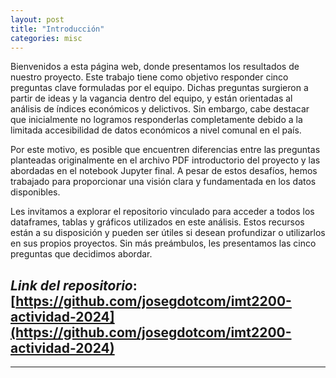```yaml
---
layout: post
title: "Introducción"
categories: misc
---
```



Bienvenidos a esta página web, donde presentamos los resultados de nuestro proyecto. Este trabajo tiene como objetivo responder cinco preguntas clave formuladas por el equipo. Dichas preguntas surgieron a partir de ideas y la vagancia dentro del equipo, y están orientadas al análisis de índices económicos y delictivos. Sin embargo, cabe destacar que inicialmente no logramos responderlas completamente debido a la limitada accesibilidad de datos económicos a nivel comunal en el país.

Por este motivo, es posible que encuentren diferencias entre las preguntas planteadas originalmente en el archivo PDF introductorio del proyecto y las abordadas en el notebook Jupyter final. A pesar de estos desafíos, hemos trabajado para proporcionar una visión clara y fundamentada en los datos disponibles.

Les invitamos a explorar el repositorio vinculado para acceder a todos los dataframes, tablas y gráficos utilizados en este análisis. Estos recursos están a su disposición y pueden ser útiles si desean profundizar o utilizarlos en sus propios proyectos. Sin más preámbulos, les presentamos las cinco preguntas que decidimos abordar.
## *Link del repositorio*: [https://github.com/josegdotcom/imt2200-actividad-2024](https://github.com/josegdotcom/imt2200-actividad-2024)


---
